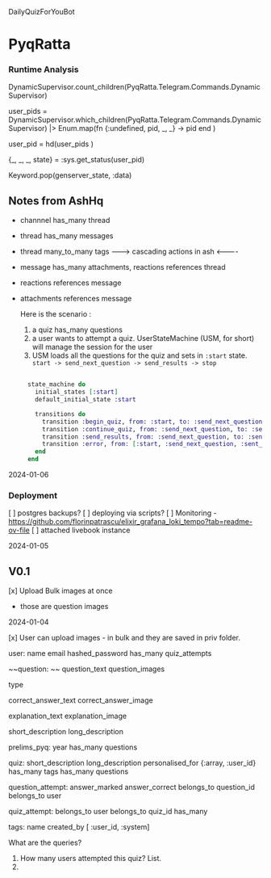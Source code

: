 DailyQuizForYouBot
# PyqRatta

### Runtime Analysis
DynamicSupervisor.count_children(PyqRatta.Telegram.Commands.DynamicSupervisor)

user_pids = DynamicSupervisor.which_children(PyqRatta.Telegram.Commands.DynamicSupervisor) |> Enum.map(fn {:undefined, pid, _, _} -> pid end )

user_pid = hd(user_pids )

{_, _, _, state} = :sys.get_status(user_pid)


Keyword.pop(genserver_state, :data)



## Notes from AshHq

* channnel has_many thread
* thread has_many messages
* thread many_to_many tags
---> cascading actions in ash <----
* message has_many attachments, reactions
    references thread
* reactions
    references message
* attachments
    references message

    Here is the scenario :

    1. a quiz has_many questions
    2. a user wants to attempt a quiz. UserStateMachine (USM, for short) will manage the session for the user
    3. USM loads all the questions for the quiz and sets in `:start` state.
    `  start -> send_next_question -> send_results -> stop`
    ```elixir

      state_machine do
        initial_states [:start]
        default_initial_state :start

        transitions do
          transition :begin_quiz, from: :start, to: :send_next_question
          transition :continue_quiz, from: :send_next_question, to: :send_next_question
          transition :send_results, from: :send_next_question, to: :send_results
          transition :error, from: [:start, :send_next_question, :sent_results], to: :stop
        end
      end
    ```

2024-01-06

### Deployment

[ ] postgres backups?
[ ] deploying via scripts?
[ ] Monitoring - https://github.com/florinpatrascu/elixir_grafana_loki_tempo?tab=readme-ov-file
[ ] attached livebook instance


2024-01-05

## V0.1

[x] Upload Bulk images at once
  * those are question images

2024-01-04

[x] User can upload images - in bulk and they are saved in priv folder.


user:
  name
  email
  hashed_password
  has_many quiz_attempts


~~question: ~~
  question_text
  question_images

  type

  correct_answer_text
  correct_answer_image

  explanation_text
  explanation_image

  short_description
  long_description


prelims_pyq:
  year
  has_many questions


quiz:
  short_description
  long_description
  personalised_for {:array, :user_id}
  has_many tags
  has_many questions


question_attempt:
  answer_marked
  answer_correct
  belongs_to question_id
  belongs_to user


quiz_attempt:
  belongs_to user
  belongs_to quiz_id
  has_many


tags:
  name
  created_by [ :user_id, :system]


What are the queries?

1. How many users attempted this quiz? List.
2.
